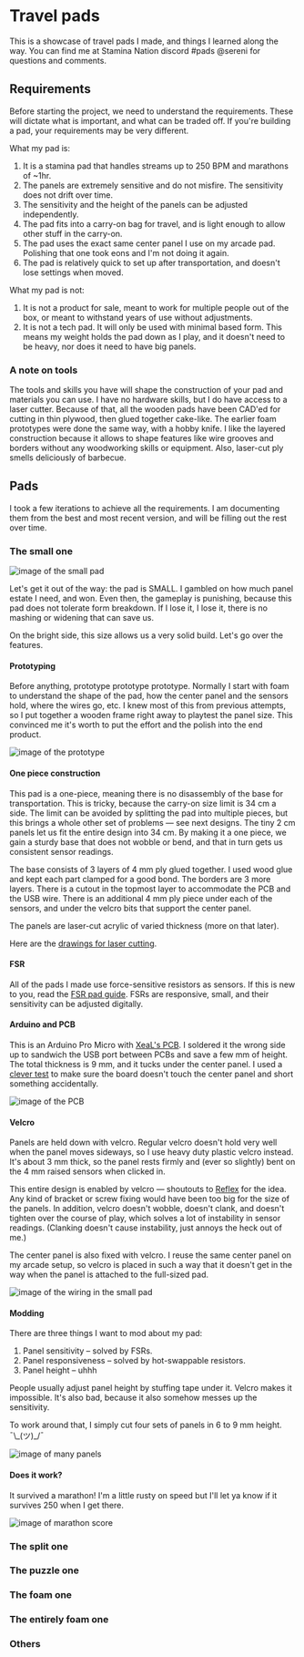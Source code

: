 # Travel pads
This is a showcase of travel pads I made, and things I learned along the way.
You can find me at Stamina Nation discord #pads @sereni for questions and comments.

## Requirements
Before starting the project, we need to understand the requirements. These will dictate what is important, and what can be traded off. If you're building a pad, your requirements may be very different.

What my pad is:
1. It is a stamina pad that handles streams up to 250 BPM and marathons of ~1hr.
1. The panels are extremely sensitive and do not misfire. The sensitivity does not drift over time.
1. The sensitivity and the height of the panels can be adjusted independently.
1. The pad fits into a carry-on bag for travel, and is light enough to allow other stuff in the carry-on.
1. The pad uses the exact same center panel I use on my arcade pad. Polishing that one took eons and I'm not doing it again.
1. The pad is relatively quick to set up after transportation, and doesn't lose settings when moved.

What my pad is not:
1. It is not a product for sale, meant to work for multiple people out of the box, or meant to withstand years of use without adjustments.
1. It is not a tech pad. It will only be used with minimal based form. This means my weight holds the pad down as I play, and it doesn't need to be heavy, nor does it need to have big panels.

### A note on tools
The tools and skills you have will shape the construction of your pad and materials you can use. I have no hardware skills, but I do have access to a laser cutter. Because of that, all the wooden pads have been CAD'ed for cutting in thin plywood, then glued together cake-like. The earlier foam prototypes were done the same way, with a hobby knife. I like the layered construction because it allows to shape features like wire grooves and borders without any woodworking skills or equipment. Also, laser-cut ply smells deliciously of barbecue.

## Pads
I took a few iterations to achieve all the requirements. I am documenting them from the best and most recent version, and will be filling out the rest over time.

### The small one
![image of the small pad](small/out.jpeg)

Let's get it out of the way: the pad is SMALL. I gambled on how much panel estate I need, and won. Even then, the gameplay is punishing, because this pad does not tolerate form breakdown. If I lose it, I lose it, there is no mashing or widening that can save us.

On the bright side, this size allows us a very solid build. Let's go over the features.

#### Prototyping
Before anything, prototype prototype prototype. Normally I start with foam to understand the shape of the pad, how the center panel and the sensors hold, where the wires go, etc. I knew most of this from previous attempts, so I put together a wooden frame right away to playtest the panel size. This convinced me it's worth to put the effort and the polish into the end product.

![image of the prototype](small/proto.jpeg)

#### One piece construction
This pad is a one-piece, meaning there is no disassembly of the base for transportation. This is tricky, because the carry-on size limit is 34 cm a side. The limit can be avoided by splitting the pad into multiple pieces, but this brings a whole other set of problems — see next designs. The tiny 2 cm panels let us fit the entire design into 34 cm. By making it a one piece, we gain a sturdy base that does not wobble or bend, and that in turn gets us consistent sensor readings.

The base consists of 3 layers of 4 mm ply glued together. I used wood glue and kept each part clamped for a good bond. The borders are 3 more layers. There is a cutout in the topmost layer to accommodate the PCB and the USB wire. There is an additional 4 mm ply piece under each of the sensors, and under the velcro bits that support the center panel.

The panels are laser-cut acrylic of varied thickness (more on that later).

Here are the [drawings for laser cutting](https://cad.onshape.com/documents/4f4f7c02e75b1c43639cfe17/w/a39e86fb38e2100b868e28ef/e/c6c7652937759c546924c0b4?renderMode=0&uiState=64ac2b52e79b6d6e9e25d7ee).

#### FSR
All of the pads I made use force-sensitive resistors as sensors. If this is new to you, read the [FSR pad guide](sereni.github.io/fsr-pad-guide). FSRs are responsive, small, and their sensitivity can be adjusted digitally.

#### Arduino and PCB
This is an Arduino Pro Micro with [XeaL's PCB](https://github.com/alex-ong/ddr_pcb). I soldered it the wrong side up to sandwich the USB port between PCBs and save a few mm of height. The total thickness is 9 mm, and it tucks under the center panel. I used a [clever test](small/lipstick.jpeg) to make sure the board doesn't touch the center panel and short something accidentally.

![image of the PCB](small/pcb.jpeg)

#### Velcro
Panels are held down with velcro. Regular velcro doesn't hold very well when the panel moves sideways, so I use heavy duty plastic velcro instead. It's about 3 mm thick, so the panel rests firmly and (ever so slightly) bent on the 4 mm raised sensors when clicked in.

This entire design is enabled by velcro — shoutouts to [Reflex](https://reflex.dance/) for the idea. Any kind of bracket or screw fixing would have been too big for the size of the panels. In addition, velcro doesn't wobble, doesn't clank, and doesn't tighten over the course of play, which solves a lot of instability in sensor readings. (Clanking doesn't cause instability, just annoys the heck out of me.)

The center panel is also fixed with velcro. I reuse the same center panel on my arcade setup, so velcro is placed in such a way that it doesn't get in the way when the panel is attached to the full-sized pad.

![image of the wiring in the small pad](small/in.jpeg)

#### Modding
There are three things I want to mod about my pad:
1. Panel sensitivity – solved by FSRs.
2. Panel responsiveness – solved by hot-swappable resistors.
3. Panel height – uhhh

People usually adjust panel height by stuffing tape under it. Velcro makes it impossible. It's also bad, because it also somehow messes up the sensitivity.

To work around that, I simply cut four sets of panels in 6 to 9 mm height. ¯\\\_(ツ)\_/¯

![image of many panels](small/panels.jpeg)

#### Does it work?
It survived a marathon! I'm a little rusty on speed but I'll let ya know if it survives 250 when I get there.

![image of marathon score](small/score.jpeg)


### The split one

### The puzzle one

### The foam one

### The entirely foam one

### Others
